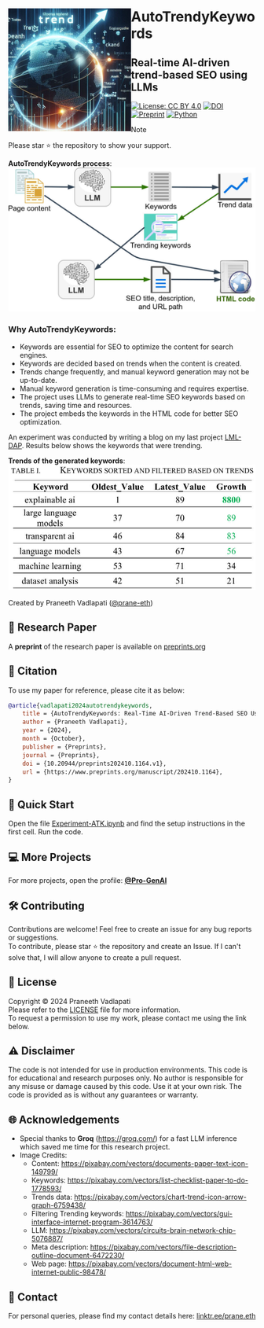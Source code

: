 <!-- Copyright (c) 2024 Praneeth Vadlapati -->

# <img src="./files/logo_small.jpg" align="left" width="250" alt="AutoTrendyKeywords" /> AutoTrendyKeywords

## Real-time AI-driven trend-based SEO using LLMs

[![License: CC BY 4.0](https://img.shields.io/badge/License-CC_BY_4.0-darkgreen.svg?style=for-the-badge)](./LICENSE.md)
[![DOI](https://img.shields.io/badge/DOI-10.34218/IJCET_16_03_018-darkgreen?style=for-the-badge)](https://doi.org/10.34218/IJCET_16_03_018)
[![Preprint](https://img.shields.io/badge/Preprint-202410.1164-fcd400?style=for-the-badge)](https://www.preprints.org/manuscript/202410.1164)
[![Python](https://img.shields.io/badge/Python-3776AB?style=for-the-badge&logo=python&logoColor=ffdd54)](https://www.python.org/)
<!-- [![Medium](https://img.shields.io/badge/Medium-12100E?style=for-the-badge&logo=medium&logoColor=white)](https://medium.com/@praneeth.v/<link here>) -->

> [!NOTE]
> Please star :star: the repository to show your support. <br>

<!-- Workflow images -->
**AutoTrendyKeywords process**: <br>
<img src="./files/ATK_flow.jpg" alt="ATK flow" width="600">

### Why AutoTrendyKeywords:
- Keywords are essential for SEO to optimize the content for search engines.
- Keywords are decided based on trends when the content is created.
- Trends change frequently, and manual keyword generation may not be up-to-date.
- Manual keyword generation is time-consuming and requires expertise.
- The project uses LLMs to generate real-time SEO keywords based on trends, saving time and resources.
- The project embeds the keywords in the HTML code for better SEO optimization.

An experiment was conducted by writing a blog on my last project [LML-DAP](https://github.com/Pro-GenAI/LML-DAP).
Results below shows the keywords that were trending.

**Trends of the generated keywords**: <br>
<img src="./files/Result.jpg" alt="Result" width="600"> <br>


Created by Praneeth Vadlapati ([@prane-eth](https://github.com/prane-eth))


## :page_facing_up: Research Paper
A **preprint** of the research paper is available on [preprints.org](https://www.preprints.org/manuscript/202410.1164) <br>

## :bookmark_tabs: Citation
To use my paper for reference, please cite it as below:
```bibtex
@article{vadlapati2024autotrendykeywords,
	title = {AutoTrendyKeywords: Real-Time AI-Driven Trend-Based SEO Using LLMs},
	author = {Praneeth Vadlapati},
	year = {2024},
	month = {October},
	publisher = {Preprints},
	journal = {Preprints},
	doi = {10.20944/preprints202410.1164.v1},
	url = {https://www.preprints.org/manuscript/202410.1164},
}
```


## :rocket: Quick Start
Open the file [Experiment-ATK.ipynb](Experiment-ATK.ipynb)
	and find the setup instructions in the first cell.
Run the code. <br>


## :computer: More Projects
For more projects, open the profile: **[@Pro-GenAI](https://github.com/Pro-GenAI)** <br>


## :hammer_and_wrench: Contributing
Contributions are welcome! Feel free to create an issue for any bug reports or suggestions. <br>
To contribute, please star :star: the repository and create an Issue. If I can't solve that, I will allow anyone to create a pull request.<br>


## :identification_card: License
Copyright &copy; 2024 Praneeth Vadlapati <br>
Please refer to the [LICENSE](./LICENSE.md) file for more information. <br>
To request a permission to use my work, please contact me using the link below.


## :warning: Disclaimer
The code is not intended for use in production environments.
This code is for educational and research purposes only.
No author is responsible for any misuse or damage caused by this code.
Use it at your own risk. The code is provided as is without any guarantees or warranty.


## :globe_with_meridians: Acknowledgements
- Special thanks to **Groq** (https://groq.com/) for a fast LLM inference which saved me time for this research project.
- Image Credits:
	- Content: https://pixabay.com/vectors/documents-paper-text-icon-149799/
	- Keywords: https://pixabay.com/vectors/list-checklist-paper-to-do-1778593/
	- Trends data: https://pixabay.com/vectors/chart-trend-icon-arrow-graph-6759438/
	- Filtering Trending keywords: https://pixabay.com/vectors/gui-interface-internet-program-3614763/	
	- LLM: https://pixabay.com/vectors/circuits-brain-network-chip-5076887/
	- Meta description: https://pixabay.com/vectors/file-description-outline-document-6472230/
	- Web page: https://pixabay.com/vectors/document-html-web-internet-public-98478/


## :email: Contact
For personal queries, please find my contact details here: [linktr.ee/prane.eth](https://linktr.ee/prane.eth)

